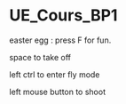# UE_Cours_BP1



easter egg :
press F for fun.

space to take off 

left ctrl to enter fly mode

left mouse button to shoot